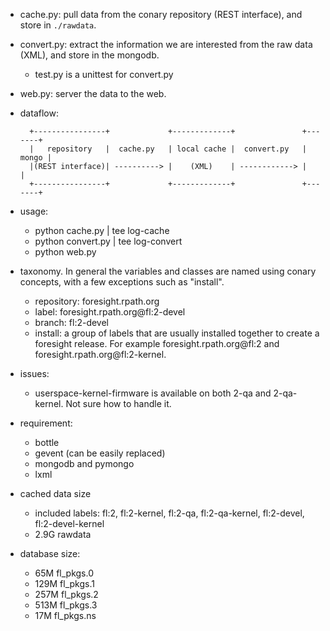 * cache.py: pull data from the conary repository (REST interface), and store in
  `./rawdata`.
* convert.py: extract the information we are interested from the raw data
  (XML), and store in the mongodb.
  - test.py is a unittest for convert.py
* web.py: server the data to the web.

* dataflow:

        +----------------+             +-------------+               +-------+
        |   repository   |  cache.py   | local cache |  convert.py   | mongo |
        |(REST interface)| ----------> |    (XML)    | ------------> |       |
        +----------------+             +-------------+               +-------+

* usage:
  - python cache.py | tee log-cache
  - python convert.py | tee log-convert
  - python web.py

* taxonomy. In general the variables and classes are named using conary
  concepts, with a few exceptions such as "install".
  - repository: foresight.rpath.org
  - label: foresight.rpath.org@fl:2-devel
  - branch: fl:2-devel
  - install: a group of labels that are usually installed together to create a
    foresight release. For example foresight.rpath.org@fl:2 and
    foresight.rpath.org@fl:2-kernel.

* issues:
  - userspace-kernel-firmware is available on both 2-qa and 2-qa-kernel. Not
    sure how to handle it.

* requirement:
  - bottle
  - gevent (can be easily replaced)
  - mongodb and pymongo
  - lxml

* cached data size
  - included labels: fl:2, fl:2-kernel, fl:2-qa, fl:2-qa-kernel, fl:2-devel,
    fl:2-devel-kernel
  - 2.9G    rawdata

* database size:
  -  65M fl_pkgs.0
  - 129M fl_pkgs.1
  - 257M fl_pkgs.2
  - 513M fl_pkgs.3
  -  17M fl_pkgs.ns
